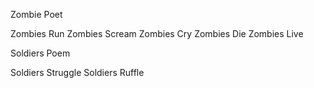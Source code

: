 Zombie Poet

Zombies Run
Zombies Scream
Zombies Cry
Zombies Die
Zombies Live

Soldiers Poem

Soldiers Struggle
Soldiers Ruffle 
